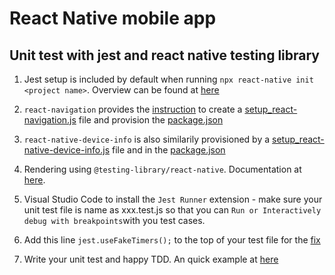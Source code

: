 # React Native mobile app
## Unit test with jest and react native testing library
1. Jest setup is included by default when running `npx react-native init <project name>`. Overview can be found at [here](https://jestjs.io/docs/tutorial-react-native#setup)

2. `react-navigation` provides the [instruction](https://reactnavigation.org/docs/testing/) to create a [setup_react-navigation.js](./jest/setup_react-navigation.js) file and provision the [package.json](./package.json)

3. `react-native-device-info` is also similarily provisioned by a [setup_react-native-device-info.js](./jest/setup_react-native-device-info.js) file and in the [package.json](./package.json)

4. Rendering using `@testing-library/react-native`. Documentation at [here](https://callstack.github.io/react-native-testing-library/docs/getting-started/). 

5. Visual Studio Code to install the `Jest Runner` extension - make sure your unit test file is name as xxx.test.js so that you can `Run or Interactively debug with breakpoints`with you test cases.

6. Add this line `jest.useFakeTimers();` to the top of your test file for the [fix](https://github.com/facebook/jest/issues/6434)

7. Write your unit test and happy TDD. An quick example at [here](https://www.youtube.com/watch?v=CpTQb0XWlRc&t=197s)